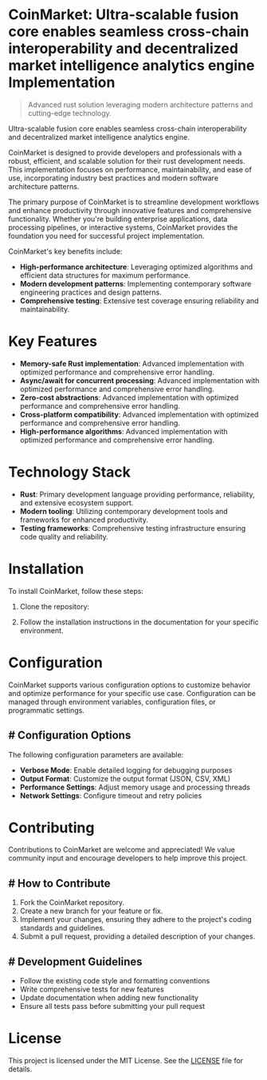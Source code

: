 <!-- fallback_CoinMarket_20250803035118_30631 -->

# CoinMarket: Ultra-scalable fusion core enables seamless cross-chain interoperability and decentralized market intelligence analytics engine Implementation
> Advanced rust solution leveraging modern architecture patterns and cutting-edge technology.

Ultra-scalable fusion core enables seamless cross-chain interoperability and decentralized market intelligence analytics engine.

CoinMarket is designed to provide developers and professionals with a robust, efficient, and scalable solution for their rust development needs. This implementation focuses on performance, maintainability, and ease of use, incorporating industry best practices and modern software architecture patterns.

The primary purpose of CoinMarket is to streamline development workflows and enhance productivity through innovative features and comprehensive functionality. Whether you're building enterprise applications, data processing pipelines, or interactive systems, CoinMarket provides the foundation you need for successful project implementation.

CoinMarket's key benefits include:

* **High-performance architecture**: Leveraging optimized algorithms and efficient data structures for maximum performance.
* **Modern development patterns**: Implementing contemporary software engineering practices and design patterns.
* **Comprehensive testing**: Extensive test coverage ensuring reliability and maintainability.

# Key Features

* **Memory-safe Rust implementation**: Advanced implementation with optimized performance and comprehensive error handling.
* **Async/await for concurrent processing**: Advanced implementation with optimized performance and comprehensive error handling.
* **Zero-cost abstractions**: Advanced implementation with optimized performance and comprehensive error handling.
* **Cross-platform compatibility**: Advanced implementation with optimized performance and comprehensive error handling.
* **High-performance algorithms**: Advanced implementation with optimized performance and comprehensive error handling.

# Technology Stack

* **Rust**: Primary development language providing performance, reliability, and extensive ecosystem support.
* **Modern tooling**: Utilizing contemporary development tools and frameworks for enhanced productivity.
* **Testing frameworks**: Comprehensive testing infrastructure ensuring code quality and reliability.

# Installation

To install CoinMarket, follow these steps:

1. Clone the repository:


2. Follow the installation instructions in the documentation for your specific environment.

# Configuration

CoinMarket supports various configuration options to customize behavior and optimize performance for your specific use case. Configuration can be managed through environment variables, configuration files, or programmatic settings.

## # Configuration Options

The following configuration parameters are available:

* **Verbose Mode**: Enable detailed logging for debugging purposes
* **Output Format**: Customize the output format (JSON, CSV, XML)
* **Performance Settings**: Adjust memory usage and processing threads
* **Network Settings**: Configure timeout and retry policies

# Contributing

Contributions to CoinMarket are welcome and appreciated! We value community input and encourage developers to help improve this project.

## # How to Contribute

1. Fork the CoinMarket repository.
2. Create a new branch for your feature or fix.
3. Implement your changes, ensuring they adhere to the project's coding standards and guidelines.
4. Submit a pull request, providing a detailed description of your changes.

## # Development Guidelines

* Follow the existing code style and formatting conventions
* Write comprehensive tests for new features
* Update documentation when adding new functionality
* Ensure all tests pass before submitting your pull request

# License

This project is licensed under the MIT License. See the [LICENSE](https://github.com/gary111868/CoinMarket/blob/main/LICENSE) file for details.
